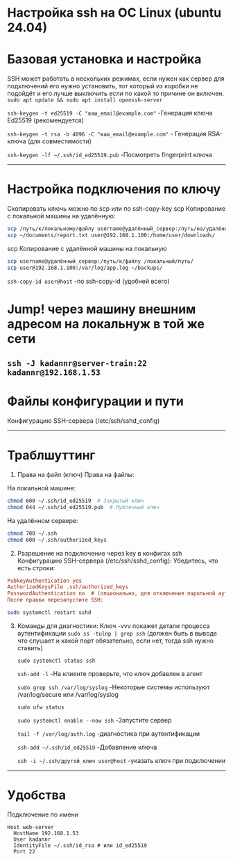 # Настройка ssh на ОС Linux (ubuntu 24.04)
# Базовая установка и настройка
SSH может работать в нескольких режимах, если нужен как сервер для подключений его нужно установить, тот который из коробки не подойдёт и его лучше выключить если по какой то причине он включен.
`sudo apt update && sudo apt install openssh-server`

`ssh-keygen -t ed25519 -C "ваш_email@example.com"` -Генерация ключа Ed25519 (рекомендуется)

`ssh-keygen -t rsa -b 4096 -C "ваш_email@example.com"` - Генерация RSA-ключа (для совместимости)

`ssh-keygen -lf ~/.ssh/id_ed25519.pub` -Посмотреть fingerprint ключа

----
# Настройка подключения по ключу
Скопировать ключь можно по scp или по ssh-copy-key
scp  Копирование с локальной машины на удалённую:
```bash
scp /путь/к/локальному/файлу username@удалённый_сервер:/путь/на/удалённом/сервере/
scp ~/documents/report.txt user@192.168.1.100:/home/user/downloads/
```
scp  Копирование с удалённой машины на локальную
```bash
scp username@удалённый_сервер:/путь/к/файлу /локальный/путь/
scp user@192.168.1.100:/var/log/app.log ~/backups/
```
`ssh-copy-id user@host` -по ssh-copy-id (удобней всего)

# Jump! через машину внешним адресом на локальнуж в той же сети
`ssh -J kadannr@server-train:22 kadannr@192.168.1.53`
----
# Файлы конфигурации и пути
Конфигурацию SSH-сервера (/etc/ssh/sshd_config)

----
# Траблшуттинг
1. Права на файл (ключ)
Права на файлы:

На локальной машине:

```bash
chmod 600 ~/.ssh/id_ed25519  # Закрытый ключ
chmod 644 ~/.ssh/id_ed25519.pub  # Публичный ключ
```
На удалённом сервере:

```bash
chmod 700 ~/.ssh
chmod 600 ~/.ssh/authorized_keys
```
2. Разрешение на подключение через key в конфигах ssh
Конфигурацию SSH-сервера (/etc/ssh/sshd_config):
Убедитесь, что есть строки:

```ini
PubkeyAuthentication yes
AuthorizedKeysFile .ssh/authorized_keys
PasswordAuthentication no  # (опционально, для отключения парольной аутентификации)
После правки перезапустите SSH:
```
```bash
sudo systemctl restart sshd
```
3. Команды для диагностики:
    Ключ -vvv покажет детали процесса аутентификации
    `sudo ss -tulnp | grep ssh` (должен быть в выводе что слушает и какой порт обязательно, если нет, тогда ssh нужно ставить) 

    `sudo systemctl status ssh`

    `ssh-add -l` -На клиенте проверьте, что ключ добавлен в агент

    `sudo grep ssh /var/log/syslog` -Некоторые системы используют /var/log/secure или /var/log/syslog

    `sudo ufw status`

    `sudo systemctl enable --now ssh` -Запустите сервер

    `tail -f /var/log/auth.log` -диагностика при аутентификации

    `ssh-add ~/.ssh/id_ed25519`  -Добавление ключа

    `ssh -i ~/.ssh/другой_ключ user@host` -указать ключ при подключении

----
# Удобства
Подключение по имени
```~/.ssh/config
Host web-server
  HostName 192.168.1.53
  User kadannr
  IdentityFile ~/.ssh/id_rsa # или id_ed25519
  Port 22
```

